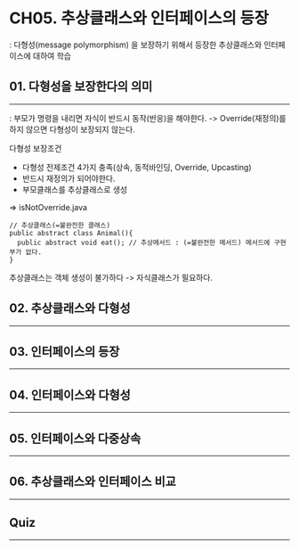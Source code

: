# CH05. 추상클래스와 인터페이스의 등장
: 다형성(message polymorphism) 을 보장하기 위해서 등장한 추상클래스와 인터페이스에 대하여 학습

## 01. 다형성을 보장한다의 의미
---
: 부모가 명령을 내리면 자식이 반드시 동작(반응)을 해야한다.
-> Override(재정의)를 하지 않으면 다형성이 보장되지 않는다.   

다형성 보장조건
- 다형성 전제조건 4가지 충족(상속, 동적바인딩, Override, Upcasting)
- 반드시 재정의가 되어야한다.
- 부모클래스를 추상클래스로 생성

=> isNotOverride.java

```
// 추상클래스(=불완전한 클래스)
public abstract class Animal(){ 
  public abstract void eat(); // 추상메서드 : (=불완전한 메서드) 메서드에 구현부가 없다.
}
```
추상클래스는 객체 생성이 불가하다 -> 자식클래스가 필요하다.

## 02. 추상클래스와 다형성
---

## 03. 인터페이스의 등장
---


## 04. 인터페이스와 다형성
---


## 05. 인터페이스와 다중상속
---


## 06. 추상클래스와 인터페이스 비교
---


## Quiz
---
